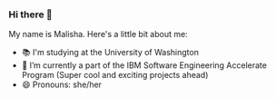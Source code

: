### Hi there 👋

My name is Malisha. Here's a little bit about me:
- 📚 I'm studying at the University of Washington
- 🌱 I’m currently a part of the IBM Software Engineering Accelerate Program (Super cool and exciting projects ahead)
- 😄 Pronouns: she/her
<!--
**MalishaShah/MalishaShah** is a ✨ _special_ ✨ repository because its `README.md` (this file) appears on your GitHub profile.

Here are some ideas to get you started:

- 🔭 I’m currently working on ...
- 🌱 I’m currently learning ...
- 👯 I’m looking to collaborate on ...
- 🤔 I’m looking for help with ...
- 💬 Ask me about ...
- 📫 How to reach me: ...
- 😄 Pronouns: ...
- ⚡ Fun fact: ...
-->
